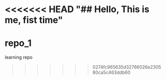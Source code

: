 <<<<<<< HEAD
"## Hello, This is me, fist time"
=======
# repo_1
learning repo
>>>>>>> 0274fc965635d32766026e230580ca5c463ddb60
